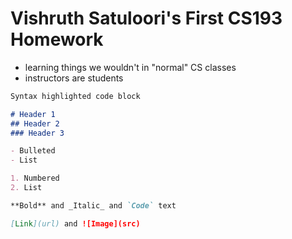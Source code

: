# Vishruth Satuloori's First CS193 Homework
- learning things we wouldn't in "normal" CS classes
- instructors are students

```markdown
Syntax highlighted code block

# Header 1
## Header 2
### Header 3

- Bulleted
- List

1. Numbered
2. List

**Bold** and _Italic_ and `Code` text

[Link](url) and ![Image](src)
```
